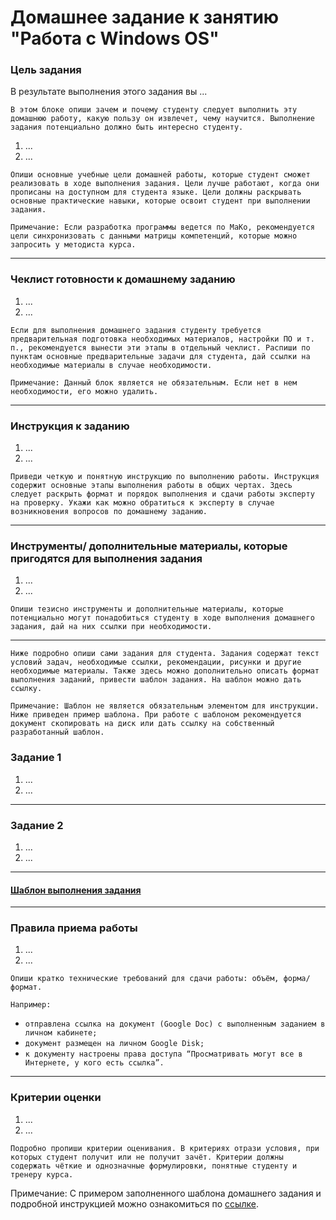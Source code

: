 # Домашнее задание к занятию "Работа с Windows OS"

### Цель задания

В результате выполнения этого задания вы ... 

`В этом блоке опиши зачем и почему студенту следует выполнить эту домашнюю работу, какую пользу он извлечет, чему научится. Выполнение задания потенциально должно быть интересно студенту.`

1. ...
2. ...

`Опиши основные учебные цели домашней работы, которые студент сможет реализовать в ходе выполнения задания. Цели лучше работают, когда они прописаны на доступном для студента языке. Цели должны раскрывать основные практические навыки, которые освоит студент при выполнении задания.`

`Примечание: Если разработка программы ведется по МаКо, рекомендуется цели синхронизовать с данными матрицы компетенций, которые можно запросить у методиста курса.`

------

### Чеклист готовности к домашнему заданию

1. ...
2. ...

`Если для выполнения домашнего задания студенту требуется предварительная подготовка необходимых материалов, настройки ПО и т. п., рекомендуется вынести эти этапы в отдельный чеклист. Распиши по пунктам основные предварительные задачи для студента, дай ссылки на необходимые материалы в случае необходимости.`

`Примечание: Данный блок является не обязательным. Если нет в нем необходимости, его можно удалить.`

------

### Инструкция к заданию

1. ...
2. ...

`Приведи четкую и понятную инструкцию по выполнению работы. Инструкция содержит основные этапы выполнения работы в общих чертах. Здесь следует раскрыть формат и порядок выполнения и сдачи работы эксперту на проверку. Укажи как можно обратиться к эксперту в случае возникновения вопросов по домашнему заданию.`

------

### Инструменты/ дополнительные материалы, которые пригодятся для выполнения задания

1. ...
2. ...

`Опиши тезисно инструменты и дополнительные материалы, которые потенциально могут понадобиться студенту в ходе выполнения домашнего задания, дай на них ссылки при необходимости.`

------
`Ниже подробно опиши сами задания для студента. Задания содержат текст условий задач, необходимые ссылки, рекомендации, рисунки и другие необходимые материалы. Также здесь можно дополнительно описать формат выполнения заданий, привести шаблон задания. На шаблон можно дать ссылку.`

`Примечание: Шаблон не является обязательным элементом для инструкции. Ниже приведен пример шаблона. При работе с шаблоном рекомендуется документ скопировать на диск или дать ссылку на собственный разработанный шаблон.`

### Задание 1

1. ...
2. ...

------

### Задание 2

1. ...
2. ...

------

#### [Шаблон выполнения задания](https://docs.google.com/document/d/1youKpKm_JrC0UzDyUslIZW2E2bIv5OVlm_TQDvH5Pvs/edit)

------

### Правила приема работы

1. ...
2. ...

`Опиши кратко технические требований для сдачи работы: объём, форма/формат.` 

`Например:`
- `отправлена ссылка на документ (Google Doc) с выполненным заданием в личном кабинете;`
- `документ размещен на личном Google Disk;`
- `к документу настроены права доступа “Просматривать могут все в Интернете, у кого есть ссылка”.`

------

### Критерии оценки

1. ...
2. ...

`Подробно пропиши критерии оценивания. В критериях отрази условия, при которых студент получит или не получит зачёт. Критерии должны содержать чёткие и однозначные формулировки, понятные студенту и тренеру курса.`

Примечание: С примером заполненного шаблона домашнего задания и подробной инструкцией можно ознакомиться по [ссылке](https://docs.google.com/document/d/13m07fqimLwzddcF6zyRrPjMO16RGynagzdO64-PMXuA/edit?usp=sharing).
